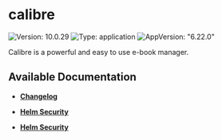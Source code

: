 # calibre

![Version: 10.0.29](https://img.shields.io/badge/Version-10.0.29-informational?style=flat-square) ![Type: application](https://img.shields.io/badge/Type-application-informational?style=flat-square) ![AppVersion: "6.22.0"](https://img.shields.io/badge/AppVersion-"6.22.0"-informational?style=flat-square)

Calibre is a powerful and easy to use e-book manager.

## Available Documentation

- [**Changelog**](CHANGELOG)

- [**Helm Security**](container-security)

- [**Helm Security**](helm-security)

